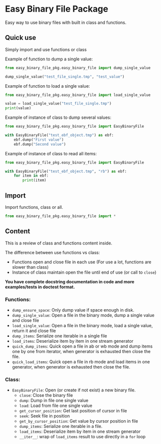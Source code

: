 # Easy Binary File Package

Easy way to use binary files with built in class and functions.

## Quick use
Simply import and use functions or class

Example of function to dump a single value:
```python
from easy_binary_file_pkg.easy_binary_file import dump_single_value

dump_single_value("test_file_single.tmp", "test_value")
```

Example of function to load a single value:
```python
from easy_binary_file_pkg.easy_binary_file import load_single_value

value = load_single_value("test_file_single.tmp")
print(value)
```

Example of instance of class to dump several values:
```python
from easy_binary_file_pkg.easy_binary_file import EasyBinaryFile

with EasyBinaryFile("test_ebf_object.tmp") as ebf:
    ebf.dump("First value")
    ebf.dump("Second value")
```

Example of instance of class to read all items:
```python
from easy_binary_file_pkg.easy_binary_file import EasyBinaryFile

with EasyBinaryFile("test_ebf_object.tmp", "rb") as ebf:
    for item in ebf:
        print(item)
```


## Import
Import functions, class or all.
```python
from easy_binary_file_pkg.easy_binary_file import *
```

## Content
This is a review of class and functions content inside.

The difference between use functions vs class: 
 * Functions open and close file in each use (For use a lot, functions are slower than class)
 * Instance of class maintain open the file until end of use (or call to `close`)

**You have complete docstring documentation in code and more examples/tests in doctest format.**

### Functions:

 * `dump_ensure_space`: Only dump value if space enough in disk.
 * `dump_single_value`: Open a file in the binary mode, dump a single value and close file
 * `load_single_value`: Open a file in the binary mode, load a single value, return it and close file
 * `dump_items`: Serialize one iterable in a single file
 * `load_items`: Deserialize item by item in one stream generator
 * `quick_dump_items`: Quick open a file in ab or wb mode and dump items one by one from iterator, when generator is exhausted then close the file.
 * `quick_load_items`: Quick open a file in rb mode and load items in one generator, when generator is exhausted then close the file.

### Class:
 * `EasyBinaryFile`: Open (or create if not exist) a new binary file.
    * `close`: Close the binary file
    * `dump`: Dump in file one single value
    * `load`: Load from file one single value
    * `get_cursor_position`: Get last position of cursor in file
    * `seek`: Seek file in position
    * `get_by_cursor_position`: Get value by cursor position in file
    * `dump_items`: Serialize one iterable in a file.
    * `load_items`: Deserialize item by item in one stream generator
    * `__iter__`: wrap of `load_items` result to use directly in a `for` loop
